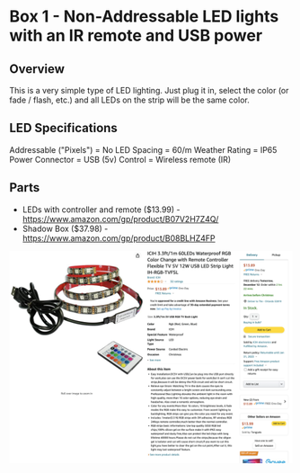 # Box 1 - Non-Addressable LED lights with an IR remote and USB power

## Overview
This is a very simple type of LED lighting. Just plug it in, select the color (or fade / flash, etc.) and all LEDs on the strip will be the same color. 

## LED Specifications
Addressable ("Pixels") = No
LED Spacing = 60/m
Weather Rating = IP65
Power Connector = USB (5v)
Control = Wireless remote (IR)

## Parts
* LEDs with controller and remote ($13.99) - https://www.amazon.com/gp/product/B07V2H7Z4Q/
* Shadow Box ($37.98) - https://www.amazon.com/gp/product/B08BLHZ4FP

![LED product listing on Amazon](https://raw.githubusercontent.com/makerfx/light-boxes/main/images/box1-led-amazon.png)
